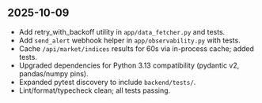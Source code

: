 ## 2025-10-09

- Add retry_with_backoff utility in `app/data_fetcher.py` and tests.
- Add `send_alert` webhook helper in `app/observability.py` with tests.
- Cache `/api/market/indices` results for 60s via in-process cache; added tests.
- Upgraded dependencies for Python 3.13 compatibility (pydantic v2, pandas/numpy pins).
- Expanded pytest discovery to include `backend/tests/`.
- Lint/format/typecheck clean; all tests passing.
